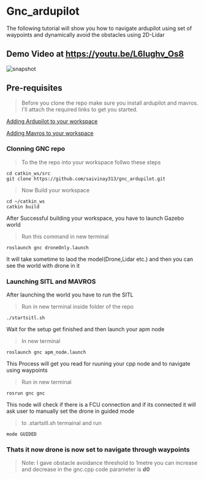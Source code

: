 # Gnc_ardupilot
The following tutorial will show you how to navigate ardupilot using set of waypoints and dynamically avoid the obstacles using 2D-Lidar

## Demo Video at https://youtu.be/L6Iughv_Os8

![snapshot](https://user-images.githubusercontent.com/73148677/156347592-22785172-d9fe-454a-82e2-2cbc5b487204.png)


## Pre-requisites
> Before you clone the repo make sure you install ardupilot and mavros. I'll attach the required links to get you started.

[Adding Ardupilot to your workspace](https://ardupilot.org/dev/docs/building-setup-linux.html)

[Adding Mavros to your workspace](https://docs.px4.io/master/en/ros/mavros_installation.html)

### Clonning GNC repo

>To the the repo into your workspace follwo these steps

```
cd catkin_ws/src
git clone https://github.com/saivinay313/gnc_ardupilot.git
```
> Now Build your workspace
```
cd ~/catkin_ws
catkin build
```
After Successful building your workspace, you have to launch Gazebo world
>Run this command in new terminal
```
roslaunch gnc droneOnly.launch
```
It will take sometime to laod the model(Drone,Lidar etc.) and then you can see the world with drone in it

### Launching SITL and MAVROS 
After launching the world you have to run the SITL 
> Run in new terminal inside folder of the repo
```
./startsitl.sh
```
Wait for the setup get finished and then launch your apm node

>In new terminal
```
roslaunch gnc apm_node.launch
```

This Process will get you read for ruuning your cpp node and to navigate using waypoints

>Run in new terminal 
```
rosrun gnc gnc
```
This node will check if there is a FCU connection and if its connected it will ask user to manually set the drone in guided mode
> to .startsitl.sh termainal and run
```
mode GUIDED
```
### Thats it now drone is now set to navigate through waypoints
>Note: I gave obstacle avoidance threshold to 1metre you can increase and decrease in the gnc.cpp code parameter is **d0**












